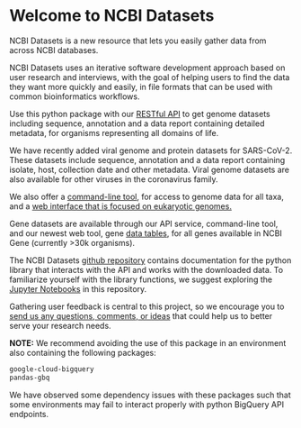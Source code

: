 # Welcome to NCBI Datasets

NCBI Datasets is a new resource that lets you easily gather data from across NCBI databases.

NCBI Datasets uses an iterative software development approach based on user research and interviews, with the goal of helping users to find the data they want more quickly and easily, in file formats that can be used with common bioinformatics workflows.

Use this python package with our [RESTful API](https://www.ncbi.nlm.nih.gov/datasets/docs/datasets-api/) to get genome datasets including sequence, annotation and a data report containing detailed metadata, for organisms representing all domains of life.

We have recently added viral genome and protein datasets for SARS-CoV-2.
These datasets include sequence, annotation and a data report containing isolate, host, collection date and other metadata. Viral genome datasets are also available for other viruses in the coronavirus family.

We also offer a [command-line tool](https://www.ncbi.nlm.nih.gov/datasets/docs/command-line-start/), for access to genome data for all taxa, and a [web interface that is focused on eukaryotic genomes.](https://www.ncbi.nlm.nih.gov/datasets/)

Gene datasets are available through our API service, command-line tool, and our newest web tool, gene [data tables](https://www.ncbi.nlm.nih.gov/datasets/tables/genes/), for all genes available in NCBI Gene (currently >30k organisms).

The NCBI Datasets [github repository](https://github.com/ncbi/datasets/) contains documentation for the python library that interacts with the API and works with the downloaded data.  To familiarize yourself with the library functions, we suggest exploring the [Jupyter Notebooks](https://github.com/ncbi/datasets/tree/master/examples/jupyter) in this repository.

Gathering user feedback is central to this project, so we encourage you to [send us any questions, comments, or ideas](mailto:info@ncbi.nlm.nih.gov) that could help us to better serve your research needs.

**NOTE:** We recommend avoiding the use of this package in an environment also containing the following packages:
```bash
google-cloud-bigquery
pandas-gbq
```
We have observed some dependency issues with these packages such that some environments may fail to interact properly with python BigQuery API endpoints.

